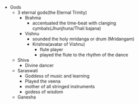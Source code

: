 - Gods
  - 3 eternal gods(the Eternal Trinity)
    - Brahma
      - accentuated the time-beat with clanging cymbals(Jhunjhuna/Thali bajana)
    - Vishnu
      - sounded the holy mridanga or drum (Mridangam)
      - Krishna(avatar of Vishnu)
        - flute player
        - played the flute to the rhythm of the dance
  - Shiva
    - Divine dancer
  - Saraswati
    - Goddess of music and learning
    - Played the veena
    - mother of all stringed instruments
    - godess of wisdom
  - Ganesha
